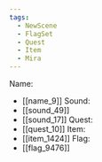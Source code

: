 ```yaml
---
tags:
  - NewScene
  - FlagSet
  - Quest
  - Item
  - Mira
---
```

Name:
- [[name_9]]
Sound:
- [[sound_49]]
- [[sound_17]]
Quest:
- [[quest_10]]
Item:
- [[item_1424]]
Flag:
- [[flag_9476]]
